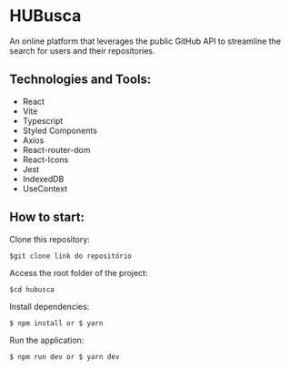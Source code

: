 # HUBusca
An online platform that leverages the public GitHub API to streamline the search for users and their repositories.

## Technologies and Tools: 
- React
- Vite
- Typescript
- Styled Components
- Axios
- React-router-dom
- React-Icons
- Jest
- IndexedDB
- UseContext

## How to start:
Clone this repository: 
```
$git clone link do repositório
```

Access the root folder of the project:   
```
$cd hubusca
```

Install dependencies: 
```
$ npm install or $ yarn
```

Run the application: 
```
$ npm run dev or $ yarn dev
```




